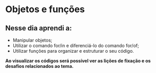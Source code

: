 # Objetos e funções

## Nesse dia aprendi a: 

* Manipular objetos;
* Utilizar o comando for/in e diferenciá-lo do comando for/of;
* Utilizar funções para organizar e estruturar o seu código.

**Ao visualizar os códigos será possível ver as lições de fixação e os desafios relacionados ao tema.**
